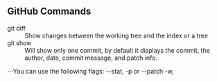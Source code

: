 ## GitHub Commands

<dl>
  <dt>git diff</dt>
  <dd>Show changes between the working tree and the index or a tree</dd>

  <dt>git show</dt>
  <dd>Will show only one commit, by default it displays the commit, the author, date, commit message, and patch info.</dd>
  
  ⋅⋅⋅You can use the following flags: --stat, -p or --patch -w,
</dl>    
    
